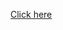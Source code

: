 
[Click here](https://www.youtube.com/watch?v=_JWS8aiYCjs](https://youtu.be/VwQ1C3dyWUI)https://youtu.be/VwQ1C3dyWUI)
